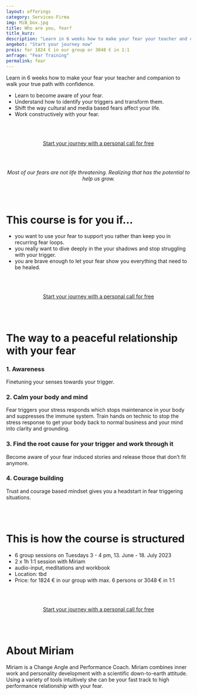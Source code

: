 ```yaml
---
layout: offerings
category: Services-Firma
img: MiB_box.jpg
title: Who are you, fear?
title_kurz:
description: "Learn in 6 weeks how to make your fear your teacher and companion to walk your true path with confidence."
angebot: "Start your journey now"
preis: for 1824 € in our group or 3048 € in 1:1
anfrage: "Fear Training"
permalink: fear
---
```


Learn in 6 weeks how to make your fear your teacher and companion to walk your true path with confidence.
* Learn to become aware of your fear.
* Understand how to identify your triggers and transform them.
* Shift the way cultural and media based fears affect your life.
* Work constructively with your fear.

<br><br>
<center>
<!-- MeetFox static button start -->
<link href="https://app.meetfox.com/assets/styles/popup.css" rel="stylesheet" />
<script src="https://app.meetfox.com/assets/libs/popup.min.js" type="text/javascript"></script>
<a href="" class="btn btn-primary btn-xl text-uppercase js-scroll-trigger" onclick="MeetFox.initStaticButton({ url: 'https://meetfox.com/de/e/turtletrafo/borderless' });return false;">Start your journey with a personal call for free</a>
<!-- MeetFox static button end -->
</center>

<br><br>
<center><i>
Most of our fears are not life threatening. Realizing that has the potential to help us grow.
</i></center>

<br><br>
# This course is for you if...
* you want to use your fear to support you rather than keep you in recurring fear loops.
* you really want to dive deeply in the your shadows and stop struggling with your trigger.
* you are brave enough to let your fear show you everything that need to be healed.

<br><br>
<center>
<!-- MeetFox static button start -->
<link href="https://app.meetfox.com/assets/styles/popup.css" rel="stylesheet" />
<script src="https://app.meetfox.com/assets/libs/popup.min.js" type="text/javascript"></script>
<a href="" class="btn btn-primary btn-xl text-uppercase js-scroll-trigger" onclick="MeetFox.initStaticButton({ url: 'https://meetfox.com/de/e/turtletrafo/borderless' });return false;">Start your journey with a personal call for free</a>
<!-- MeetFox static button end -->
</center>

<br><br>
# The way to a peaceful relationship with your fear

### 1. Awareness
Finetuning your senses towards your trigger.

### 2. Calm your body and mind
Fear triggers your stress responds which stops maintenance in your body and suppresses the immune system. Train hands on technic to stop the stress response to get your body back to normal business and your mind into clarity and grounding.

### 3. Find the root cause for your trigger and work through it
Become aware of your fear induced stories and release those that don’t fit anymore.

### 4. Courage building
Trust and courage based mindset gives you a headstart in fear triggering situations.

<br><br>
# This is how the course is structured
* 6 group sessions on Tuesdays 3 - 4 pm, 13. June - 18. July 2023
* 2 x 1h 1:1 session with Miriam
* audio-input, meditations and workbook
* Location: tbd
* Price: for 1824 € in our group with max. 6 persons or 3048 € in 1:1

<br><br>
<center>
<!-- MeetFox static button start -->
<link href="https://app.meetfox.com/assets/styles/popup.css" rel="stylesheet" />
<script src="https://app.meetfox.com/assets/libs/popup.min.js" type="text/javascript"></script>
<a href="" class="btn btn-primary btn-xl text-uppercase js-scroll-trigger" onclick="MeetFox.initStaticButton({ url: 'https://meetfox.com/de/e/turtletrafo/borderless' });return false;">Start your journey with a personal call for free</a>
<!-- MeetFox static button end -->
</center>

<br><br>
# About Miriam
Miriam is a Change Angle and Performance Coach. Miriam combines inner work and personality development with a scientific down-to-earth attitude. Using a variety of tools intuitively
she can be your fast track to high performance relationship with your fear.
